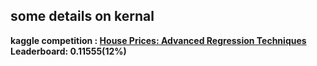 ## some details on kernal
**kaggle competition : [House Prices: Advanced Regression Techniques](https://www.kaggle.com/c/house-prices-advanced-regression-techniques)**  
**Leaderboard: 0.11555(12%)**
